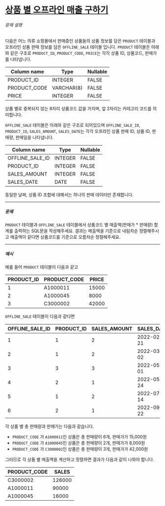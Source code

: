 # [상품 별 오프라인 매출 구하기](https://school.programmers.co.kr/learn/courses/30/lessons/131533)


###### 문제 설명


다음은 어느 의류 쇼핑몰에서 판매중인 상품들의 상품 정보를 담은 `PRODUCT` 테이블과 오프라인 상품 판매 정보를 담은 `OFFLINE_SALE` 테이블 입니다. `PRODUCT` 테이블은 아래와 같은 구조로 `PRODUCT_ID`, `PRODUCT_CODE`, `PRICE`는 각각 상품 ID, 상품코드, 판매가를 나타냅니다.




| Column name | Type | Nullable |
| --- | --- | --- |
| PRODUCT\_ID | INTEGER | FALSE |
| PRODUCT\_CODE | VARCHAR(8\) | FALSE |
| PRICE | INTEGER | FALSE |


상품 별로 중복되지 않는 8자리 상품코드 값을 가지며, 앞 2자리는 카테고리 코드를 의미합니다.


`OFFLINE_SALE` 테이블은 아래와 같은 구조로 되어있으며 `OFFLINE_SALE_ID`, `PRODUCT_ID`, `SALES_AMOUNT`, `SALES_DATE`는 각각 오프라인 상품 판매 ID, 상품 ID, 판매량, 판매일을 나타냅니다.




| Column name | Type | Nullable |
| --- | --- | --- |
| OFFLINE\_SALE\_ID | INTEGER | FALSE |
| PRODUCT\_ID | INTEGER | FALSE |
| SALES\_AMOUNT | INTEGER | FALSE |
| SALES\_DATE | DATE | FALSE |


동일한 날짜, 상품 ID 조합에 대해서는 하나의 판매 데이터만 존재합니다.




---


##### 문제


`PRODUCT` 테이블과 `OFFLINE_SALE` 테이블에서 상품코드 별 매출액(판매가 \* 판매량) 합계를 출력하는 SQL문을 작성해주세요. 결과는 매출액을 기준으로 내림차순 정렬해주시고 매출액이 같다면 상품코드를 기준으로 오름차순 정렬해주세요.




---


##### 예시


예를 들어 `PRODUCT` 테이블이 다음과 같고 




| PRODUCT\_ID | PRODUCT\_CODE | PRICE |
| --- | --- | --- |
| 1 | A1000011 | 15000 |
| 2 | A1000045 | 8000 |
| 3 | C3000002 | 42000 |


`OFFLINE_SALE` 테이블이 다음과 같다면




| OFFLINE\_SALE\_ID | PRODUCT\_ID | SALES\_AMOUNT | SALES\_DATE |
| --- | --- | --- | --- |
| 1 | 1 | 2 | 2022\-02\-21 |
| 2 | 1 | 2 | 2022\-03\-02 |
| 3 | 3 | 3 | 2022\-05\-01 |
| 4 | 2 | 1 | 2022\-05\-24 |
| 5 | 1 | 2 | 2022\-07\-14 |
| 6 | 2 | 1 | 2022\-09\-22 |


각 상품 별 총 판매량과 판매가는 다음과 같습니다.


* `PRODUCT_CODE` 가 `A1000011`인 상품은 총 판매량이 6개, 판매가가 15,000원
* `PRODUCT_CODE` 가 `A1000045`인 상품은 총 판매량이 2개, 판매가가 8,000원
* `PRODUCT_CODE` 가 `C3000002`인 상품은 총 판매량이 3개, 판매가가 42,000원


그러므로 각 상품 별 매출액을 계산하고 정렬하면 결과가 다음과 같이 나와야 합니다.




| PRODUCT\_CODE | SALES |
| --- | --- |
| C3000002 | 126000 |
| A1000011 | 90000 |
| A1000045 | 16000 |


